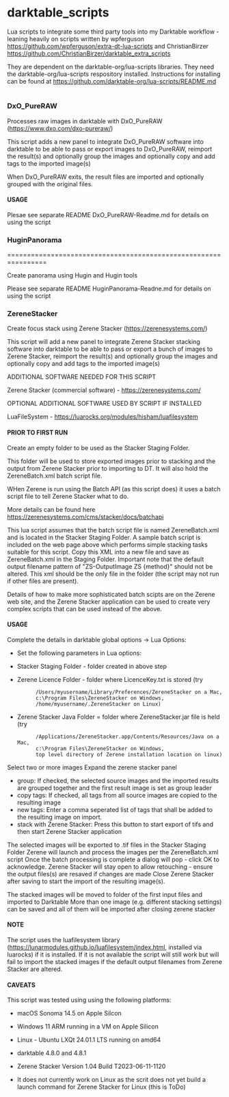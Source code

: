 # darktable_scripts

Lua scripts to integrate some third party tools into my Darktable workflow - leaning heavily on scripts written 
by wpferguson https://github.com/wpferguson/extra-dt-lua-scripts 
and ChristianBirzer https://github.com/ChristianBirzer/darktable_extra_scripts

They are dependent on the darktable-org/lua-scripts libraries. They need the darktable-org/lua-scripts respository
installed.  Instructions for installing can be found at https://github.com/darktable-org/lua-scripts/README.md

# 
### DxO_PureRAW

Processes raw images in darktable with DxO_PureRAW (https://www.dxo.com/dxo-pureraw/)

This script adds a new panel to integrate DxO_PureRAW software into darktable to be able to pass or export images to DxO_PureRAW, reimport the result(s) and optionally group the images and optionally copy and add tags to the imported image(s)

When DxO_PureRAW exits, the result files are imported and optionally grouped with the original files.



#### USAGE
Plesae see separate README DxO_PureRAW-Readme.md for details on using the script

### HuginPanorama

 ================================================================

Create panorama using Hugin and Hugin tools 

Please see separate README HuginPanorama-Readne.md for details on using the script

 
### ZereneStacker

Create focus stack using Zerene Stacker (https://zerenesystems.com/)

This script will add a new panel to integrate Zerene Stacker stacking software into darktable
to be able to pass or export a bunch of images to Zerene Stacker, reimport the result(s) and
optionally group the images and optionally copy and add tags to the imported image(s)

ADDITIONAL SOFTWARE NEEDED FOR THIS SCRIPT

Zerene Stacker (commercial software) - https://zerenesystems.com/

OPTIONAL ADDITIONAL SOFTWARE USED BY SCRIPT IF INSTALLED

LuaFileSystem - https://luarocks.org/modules/hisham/luafilesystem


#### PRIOR TO FIRST RUN
Create an empty folder to be used as the Stacker Staging Folder. 

This folder will be used to store exported images prior to stacking and the output from Zerene Stacker prior to importing to DT.
It will also hold the ZereneBatch.xml batch script file.

WHen Zerene is run using the Batch API (as this script does) it uses a batch script file to tell Zerene Stacker what to do.

More details can be found here https://zerenesystems.com/cms/stacker/docs/batchapi

This lua script assumes that the batch script file is named ZereneBatch.xml and is located in the Stacker Staging Folder.
A sample batch script is included on the web page above which performs simple stacking tasks suitable for this script. Copy this XML
into a new file and save as ZereneBatch.xml in the Staging Folder. Important note that the default output filename pattern of "ZS-OutputImage ZS {method}" should not be altered. This xml should be the only file in the folder (the script may not run if other
files are present). 

Details of how to make more sophisticated batch scipts are on the Zerene web site, and the Zerene Stacker application
can be used to create very complex scripts that can be used instead of the above. 

#### USAGE
Complete the details in darktable global options -> Lua Options:
  * Set the following parameters in Lua options:
  *   Stacker Staging Folder - folder created in above step
  *   Zerene Licence Folder - folder where LicenceKey.txt is stored (try 

                /Users/myusername/Library/Preferences/ZereneStacker on a Mac,
                c:\Program Files\ZereneStacker on Windows,
                /home/myusername/.ZereneStacker on Linux)

  *   Zerene Stacker Java Folder = folder where ZereneStacker.jar file is held (try 
  
                /Applications/ZereneStacker.app/Contents/Resources/Java on a Mac,
                c:\Program Files\ZereneStacker on Windows,          
                top level directory of Zerene installation location on linux)

Select two or more images
Expand the zerene stacker panel
- group: If checked, the selected source images and the imported results are grouped together and the first result image
  is set as group leader
- copy tags: If checked, all tags from all source images are copied to the resulting image
- new tags: Enter a comma seperated list of tags that shall be added to the resulting image on import.
- stack with Zerene Stacker: Press this button to start export of tifs and then start Zerene Stacker application

The selected images will be exported to .tif files in the Stacker Staging Folder
Zerene will launch and process the images per the ZereneBatch.xml script
Once the batch processing is complete a dialog will pop - click OK to acknowledge.
Zerene Stacker will stay open to allow retouching - ensure the output files(s) are resaved if changes are made
Close Zerene Stacker after saving to start the import of the resulting image(s). 

The stacked images will be moved to folder of the first input files and imported to Darktable
More than one image (e.g. different stacking settings) can be saved and all of them will be imported after closing zerene stacker

#### NOTE
The script uses the luafilesystem library (https://lunarmodules.github.io/luafilesystem/index.html, installed via luarocks) if it is installed.
If it is not available the script will still work but will fail to import the stacked images if the default output filenames from Zerene Stacker are altered.

#### CAVEATS
This script was tested using using the following platforms:
- macOS Sonoma 14.5 on Apple Silcon
- Windows 11 ARM running in a VM on Apple Silicon
- Linux - Ubuntu LXQt 24.01.1 LTS running on amd64 

- darktable 4.8.0 and 4.8.1
- Zerene Stacker Version 1.04 Build T2023-06-11-1120

- It does not currently work on Linux as the scrit does not yet build a launch command for Zerene Stacker for Linux (this is ToDo)
